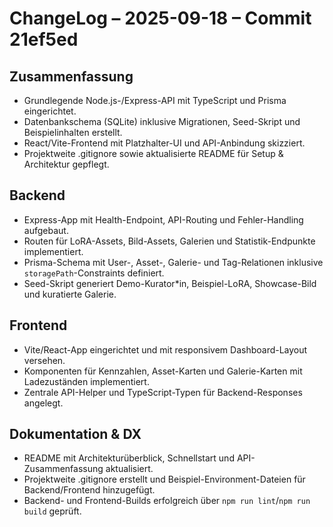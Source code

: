 # ChangeLog – 2025-09-18 – Commit 21ef5ed

## Zusammenfassung
- Grundlegende Node.js-/Express-API mit TypeScript und Prisma eingerichtet.
- Datenbankschema (SQLite) inklusive Migrationen, Seed-Skript und Beispielinhalten erstellt.
- React/Vite-Frontend mit Platzhalter-UI und API-Anbindung skizziert.
- Projektweite .gitignore sowie aktualisierte README für Setup & Architektur gepflegt.

## Backend
- Express-App mit Health-Endpoint, API-Routing und Fehler-Handling aufgebaut.
- Routen für LoRA-Assets, Bild-Assets, Galerien und Statistik-Endpunkte implementiert.
- Prisma-Schema mit User-, Asset-, Galerie- und Tag-Relationen inklusive `storagePath`-Constraints definiert.
- Seed-Skript generiert Demo-Kurator*in, Beispiel-LoRA, Showcase-Bild und kuratierte Galerie.

## Frontend
- Vite/React-App eingerichtet und mit responsivem Dashboard-Layout versehen.
- Komponenten für Kennzahlen, Asset-Karten und Galerie-Karten mit Ladezuständen implementiert.
- Zentrale API-Helper und TypeScript-Typen für Backend-Responses angelegt.

## Dokumentation & DX
- README mit Architekturüberblick, Schnellstart und API-Zusammenfassung aktualisiert.
- Projektweite .gitignore erstellt und Beispiel-Environment-Dateien für Backend/Frontend hinzugefügt.
- Backend- und Frontend-Builds erfolgreich über `npm run lint`/`npm run build` geprüft.
